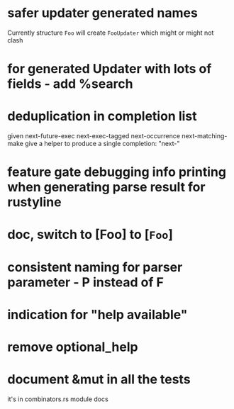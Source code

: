 # safer updater generated names
Currently structure `Foo` will create `FooUpdater` which might or might not clash

# for generated Updater with lots of fields - add %search

# deduplication in completion list
given
    next-future-exec
    next-exec-tagged
    next-occurrence
    next-matching-make
give a helper to produce a single completion: "next-"

# feature gate debugging info printing when generating parse result for rustyline

# doc, switch to [Foo] to [`Foo`]

# consistent naming for parser parameter - P instead of F

# indication for "help available"

# remove optional_help

# document &mut in all the tests
it's in combinators.rs module docs
